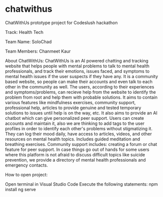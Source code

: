 # chatwithus
 ChatWithUs prototype project for Codeslush hackathon
 
 Track: Health Tech

 Team Name: SoloChad

 Team Members: Chanmeet Kaur 

 About ChatWithUs:
 ChatWithUs is an AI powered chatting and tracking website that helps people with mental problems to talk to mental health professionals, and track their emotions, issues faced, and symptoms to mental health issues if the user suspects if they have any. It is a community based website, so people can make their accounts and even talk to each other in the community as well. The users, according to their experiences and symptoms/problems, can recieve help from the website to identify the problem from root and help them with probable solutions. It aims to contain various features like mindfulness exercises, community support, professional help, articles to provide genuine and tested temporary solutions to issues until help is on the way, etc. It also aims to provide an AI chatbot which can give personalized peer support. 
Users can create accounts and maintain it, also we are thinking to add tags to the user profiles in order to identify each other's problems without stigmatizing it. 
They can log their mood daily, have access to articles, videos, and other resources on mental health topics. 
Includes guided meditation and breathing exercises.
Community support includes: creating a forum or chat feature for peer support.
In case things go out of hands for some users where this platform is not afraid to discuss difficult topics like suicide prevention, we provide a directory of mental health professionals and emergency contacts.

How to open project:

Open terminal in Visual Studio Code
Execute the following statements:
npm install
ng serve



